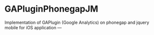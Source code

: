 GAPluginPhonegapJM
==================

Implementation of GAPlugin (Google Analytics) on phonegap and jquery mobile for iOS application —